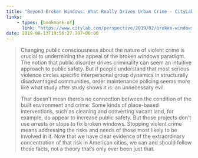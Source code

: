 ```yaml
---
title: "Beyond Broken Windows: What Really Drives Urban Crime - CityLab"
links:
    - types: [bookmark-of]
      link: "https://www.citylab.com/perspective/2019/02/broken-windows-theory-policing-urban-violence-crime-data/583030/"
date: 2019-08-13T19:56:27.797+00:00
---
```


> Changing public consciousness about the nature of violent crime is crucial to undermining the appeal of the broken windows paradigm. The notion that public disorder drives criminality can seem an intuitive approach to public safety. But if people understand that most serious violence circles specific interpersonal group dynamics in structurally disadvantaged communities, order maintenance policing seems more like what study after study shows it is: an unnecessary evil.
>
> That doesn’t mean there’s no connection between the condition of the built environment and crime: Some kinds of place-based interventions, such as cleaning and converting vacant land, for example, do appear to increase public safety. But those projects don’t use arrests or stops to fix broken windows. Stopping violent crime means addressing the risks and needs of those most likely to be involved in it. Now that we have clear evidence of the extraordinary concentration of that risk in American cities, we can and should follow those facts, not a theory that’s only ever been just that.
